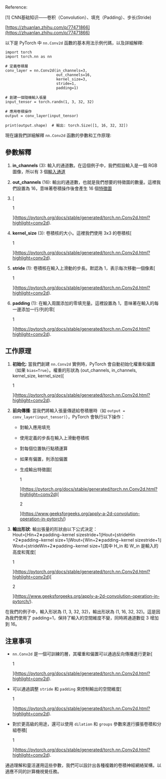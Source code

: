 
Reference:

[1] CNN基础知识——卷积（Convolution）、填充（Padding）、步长(Stride)

[https://zhuanlan.zhihu.com/p/77471866](https://zhuanlan.zhihu.com/p/77471866)


以下是 PyTorch 中 `nn.Conv2d` 函數的基本用法示例代碼，以及詳細解釋:
```
import torch
import torch.nn as nn

# 定義卷積層
conv_layer = nn.Conv2d(in_channels=3, 
                       out_channels=16, 
                       kernel_size=3, 
                       stride=1, 
                       padding=1)

# 創建一個隨機輸入張量
input_tensor = torch.randn(1, 3, 32, 32)

# 應用卷積操作
output = conv_layer(input_tensor)

print(output.shape)  # 輸出: torch.Size([1, 16, 32, 32])
```
現在讓我們詳細解釋 `nn.Conv2d` 函數的參數和工作原理:

## 參數解釋

1. **in_channels** (3): 輸入的通道數。在這個例子中，我們假設輸入是一個 RGB 圖像，所以有 3 個[輸入通道](https://pytorch.org/docs/stable/generated/torch.nn.Conv2d.html?highlight=conv2d)
2. **out_channels** (16): 輸出的通道數，也就是我們想要的特徵圖的數量。這裡我們設置為 16，意味著卷積操作後會產生 16 個[特徵圖](https://pytorch.org/docs/stable/generated/torch.nn.Conv2d.html?highlight=conv2d)
3. [
    
    1
    
    ](https://pytorch.org/docs/stable/generated/torch.nn.Conv2d.html?highlight=conv2d).
3. **kernel_size** (3): 卷積核的大小。這裡我們使用 3x3 的卷積核[
    
    1
    
    ](https://pytorch.org/docs/stable/generated/torch.nn.Conv2d.html?highlight=conv2d).
4. **stride** (1): 卷積核在輸入上滑動的步長。默認為 1，表示每次移動一個像素[
    
    1
    
    ](https://pytorch.org/docs/stable/generated/torch.nn.Conv2d.html?highlight=conv2d).
5. **padding** (1): 在輸入周圍添加的零填充量。這裡設置為 1，意味著在輸入的每一邊添加一行/列的零[
    
    1
    
    ](https://pytorch.org/docs/stable/generated/torch.nn.Conv2d.html?highlight=conv2d).

## 工作原理

1. **初始化**: 當我們創建 `nn.Conv2d` 實例時，PyTorch 會自動初始化權重和偏置（如果 `bias=True`）。權重的形狀為 (out_channels, in_channels, kernel_size, kernel_size)[
    
    1
    
    ](https://pytorch.org/docs/stable/generated/torch.nn.Conv2d.html?highlight=conv2d).
2. **前向傳播**: 當我們將輸入張量傳遞給卷積層時（如 `output = conv_layer(input_tensor)`），PyTorch 會執行以下操作：
    
    - 對輸入應用填充
    - 使用定義的步長在輸入上滑動卷積核
    - 對每個位置執行點積運算
    - 如果有偏置，則添加偏置
    - 生成輸出特徵圖[
        
        1
        
        ](https://pytorch.org/docs/stable/generated/torch.nn.Conv2d.html?highlight=conv2d)[
        
        2
        
        ](https://www.geeksforgeeks.org/apply-a-2d-convolution-operation-in-pytorch/)
    
3. **輸出形狀**: 輸出張量的形狀由以下公式決定：Hout=⌊Hin+2∗padding−kernel sizestride+1⌋Hout​=⌊strideHin​+2∗padding−kernel size​+1⌋Wout=⌊Win+2∗padding−kernel sizestride+1⌋Wout​=⌊strideWin​+2∗padding−kernel size​+1⌋其中 H_in 和 W_in 是輸入的高度和寬度[
    
    1
    
    ](https://pytorch.org/docs/stable/generated/torch.nn.Conv2d.html?highlight=conv2d)[
    
    2
    
    ](https://www.geeksforgeeks.org/apply-a-2d-convolution-operation-in-pytorch/).

在我們的例子中，輸入形狀為 (1, 3, 32, 32)，輸出形狀為 (1, 16, 32, 32)。這是因為我們使用了 padding=1，保持了輸入的空間維度不變，同時將通道數從 3 增加到 16。

## 注意事項

- `nn.Conv2d` 是一個可訓練的層，其權重和偏置可以通過反向傳播進行更新[
    
    1
    
    ](https://pytorch.org/docs/stable/generated/torch.nn.Conv2d.html?highlight=conv2d).
- 可以通過調整 `stride` 和 `padding` 來控制輸出的空間維度[
    
    1
    
    ](https://pytorch.org/docs/stable/generated/torch.nn.Conv2d.html?highlight=conv2d).
- 對於更高級的用途，還可以使用 `dilation` 和 `groups` 參數來進行擴張卷積和分組卷積[
    
    1
    
    ](https://pytorch.org/docs/stable/generated/torch.nn.Conv2d.html?highlight=conv2d).

通過理解和靈活運用這些參數，我們可以設計出各種複雜的卷積神經網絡架構，以適應不同的計算機視覺任務。